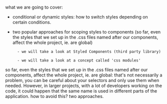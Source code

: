 what we are going to cover:

- conditional or dynamic styles: how to switch styles depending on certain conditions.

- two popular approaches for scoping styles to components (so far, even the styles that we set up in the .css files named after our components, affect the whole project, ie. are global)

        - we will take a look at Styled Components (third party library)

        - we will take a look at a concept called 'css modules'

so far, even the styles that we set up in the .css files named after our components, affect the whole project, ie. are global: that's not necessarily a problem, you can be careful about your selectors and only use them when needed. However, in larger projects, with a lot of developers working on the code, it could happen that the same name is used in different parts of the application. how to avoid this? two approaches.
